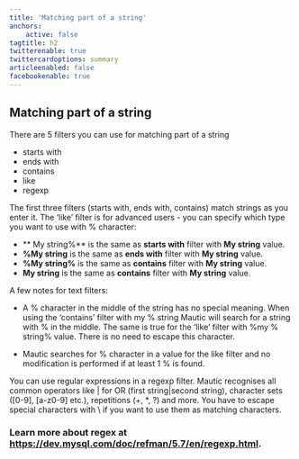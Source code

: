 ```yaml
---
title: 'Matching part of a string'
anchors:
    active: false
tagtitle: h2
twitterenable: true
twittercardoptions: summary
articleenabled: false
facebookenable: true
---
```


## Matching part of a string
There are 5 filters you can use for matching part of a string 

* starts with
* ends with
* contains
* like
* regexp

The first three filters (starts with, ends with, contains) match strings as you enter it. The ‘like’ filter is for advanced users - you can specify which type you want to use with % character:

* ** My string%** is the same as **starts with** filter with **My string** value.
* **%My string** is the same as **ends with** filter with **My string** value.
* **%My string%** is the same as **contains** filter with **My string** value.
* **My string** is the same as **contains** filter with **My string** value.

A few notes for text filters:

* A % character in the middle of the string has no special meaning. When using the ‘contains’ filter with my % string Mautic will search for a string with % in the middle. The same is true for the ‘like’ filter with %my % string% value. There is no need to escape this character.

* Mautic searches for % character in a value for the like filter and no modification is performed if at least 1 % is found.

You can use regular expressions in a regexp filter. Mautic recognises all common operators like | for OR (first string|second string), character sets ([0-9], [a-z0-9] etc.), repetitions (+, *, ?) and more. 
You have to escape special characters with \ if you want to use them as matching characters. 

### Learn more about regex at https://dev.mysql.com/doc/refman/5.7/en/regexp.html.
